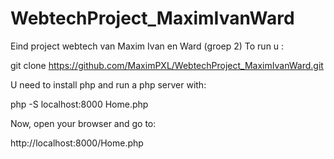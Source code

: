 # WebtechProject_MaximIvanWard
Eind project webtech van Maxim Ivan en Ward (groep 2)
To run u :

git clone https://github.com/MaximPXL/WebtechProject_MaximIvanWard.git

U need to install php and run a php server with:

php -S localhost:8000 Home.php

Now, open your browser and go to:

http://localhost:8000/Home.php
